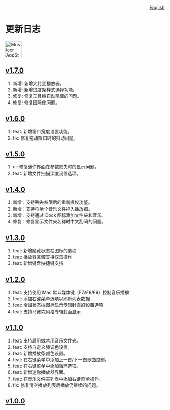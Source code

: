 <p align="right">
  <a href="./CHANGELOG.md">English</a>
</p>
<!--rehype:style=float: right; bottom: -36px; position: relative;-->

更新日志
===

<a target="_blank" href="https://apps.apple.com/app/musicer/6745227444" title="Musicer for macOS">
<img alt="Musicer AppStore" src="https://jaywcjlove.github.io/sb/download/macos.svg" height="51">
</a>

## [v1.7.0](https://github.com/jaywcjlove/musicer/releases/tag/v1.7.0)

1. 新增: 新增大封面播放器。
2. 新增: 新增进度条样式选择功能。
3. 修复: 修复工具栏自动隐藏的问题。
4. 修复: 修复国际化问题。

## [v1.6.0](https://github.com/jaywcjlove/musicer/releases/tag/v1.6.0)

1. feat: 新增窗口宽度设置功能。
2. fix: 修复拖动窗口时的抖动问题。

## [v1.5.0](https://github.com/jaywcjlove/musicer/releases/tag/v1.5.0)

1. ui: 修复迷你界面在参数缺失时的显示问题。
2. feat: 新增文件扫描深度设置选项。

## [v1.4.0](https://github.com/jaywcjlove/musicer/releases/tag/v1.4.0)

1. 新增：支持丢失权限后的重新授权功能。
2. 新增：支持将单个音乐文件拖入播放器。
3. 新增：支持通过 Dock 图标添加文件夹和音乐。
4. 修复：修复显示文件夹名称时中文乱码的问题。

## [v1.3.0](https://github.com/jaywcjlove/musicer/releases/tag/v1.3.0)

1. feat: 新增隐藏状态栏图标的选项
2. feat: 播放器区域支持双击操作
3. feat: 新增键盘快捷键支持

## [v1.2.0](https://github.com/jaywcjlove/musicer/releases/tag/v1.2.0)

1. feat: 支持使用 Mac 默认媒体键（F7/F8/F9）控制音乐播放
2. feat: 添加右键菜单选项以刷新列表数据
3. feat: 增加状态栏图标显示专辑封面的设置选项
4. feat: 支持马赛克风格专辑封面显示

## [v1.1.0](https://github.com/jaywcjlove/musicer/releases/tag/v1.1.0)

1. feat: 支持启用或禁用音乐文件夹。
2. feat: 支持自定义强调色设置。
3. feat: 新增播放条颜色设置。
4. feat: 在右键菜单中添加上一首/下一首歌曲控制。
5. feat: 在右键菜单中添加循环选项。
6. feat: 新增迷你播放器界面。
7. feat: 在音乐文件夹列表中添加右键菜单操作。
8. fix: 修复清空播放列表后播放仍继续的问题。

## [v1.0.0](https://github.com/jaywcjlove/musicer/releases/tag/v1.0.0)